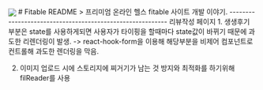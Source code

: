 <img src="/fitable.png" align="center" />
# Fitable README
> 프리미엄 온라인 헬스 fitable 사이트 개발 이야기.
----------------------------------------------------------
리뷰작성 페이지
1. 생생후기 부분은 state를 사용하게되면 사용자가 타이핑을 할때마다 state값이 바뀌기 때문에 과도한 리렌더링이 발생.
-> react-hook-form을 이용해 해당부분을 비제어 컴포넌트로 컨트롤해 과도한 렌더링을 막음.

2. 이미지 업로드 시에 스토리지에 찌거기가 남는 것 방지와 최적화를 하기위해 filReader를 사용